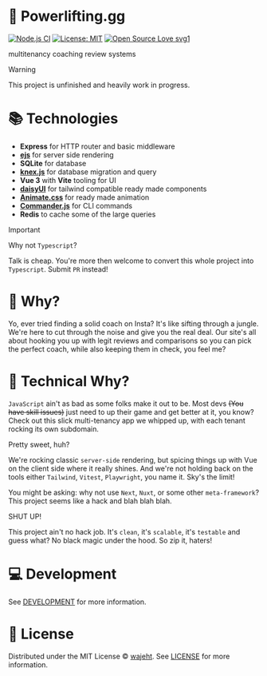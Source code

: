 # 💪️ Powerlifting.gg

[![Node.js CI](https://github.com/wajeht/powerlifting.gg/actions/workflows/ci.yml/badge.svg?branch=main)](https://github.com/wajeht/powerlifting.gg/actions/workflows/ci.yml) [![License: MIT](https://img.shields.io/badge/License-MIT-blue.svg)](https://github.com/wajeht/powerlifting.gg/blob/main/LICENSE) [![Open Source Love svg1](https://badges.frapsoft.com/os/v1/open-source.svg?v=103)](https://github.com/wajeht/powerlifting.gg)

multitenancy coaching review systems

> [!WARNING]
> This project is unfinished and heavily work in progress.

# 📚 Technologies

- **Express** for HTTP router and basic middleware
- **[ejs](https://www.npmjs.com/package/ejs)** for server side rendering
- **SQLite** for database
- **[knex.js](https://github.com/knex/knex)** for database migration and query
- **Vue 3** with **Vite** tooling for UI
- **[daisyUI](https://daisyui.com/)** for tailwind compatible ready made components
- **[Animate.css](https://animate.style/)** for ready made animation
- **[Commander.js](https://www.npmjs.com/package/commander)** for CLI commands
- **Redis** to cache some of the large queries

> [!Important]
> Why not `Typescript`?
>
> Talk is cheap. You're more then welcome to convert this whole project into `Typescript`. Submit `PR` instead!

# 🧐 Why?

Yo, ever tried finding a solid coach on Insta? It's like sifting through a jungle. We're here to cut through the noise and give you the real deal. Our site's all about hooking you up with legit reviews and comparisons so you can pick the perfect coach, while also keeping them in check, you feel me?

# 🤔 Technical Why?

`JavaScript` ain't as bad as some folks make it out to be. Most devs ~~(You have skill issues)~~ just need to up their game and get better at it, you know? Check out this slick multi-tenancy app we whipped up, with each tenant rocking its own subdomain.

Pretty sweet, huh?

We're rocking classic `server-side` rendering, but spicing things up with Vue on the client side where it really shines. And we're not holding back on the tools either `Tailwind`, `Vitest`, `Playwright`, you name it. Sky's the limit!

You might be asking: why not use `Next`, `Nuxt`, or some other `meta-framework`? This project seems like a hack and blah blah blah.

SHUT UP!

This project ain't no hack job. It's `clean`, it's `scalable`, it's `testable` and guess what? No black magic under the hood. So zip it, haters!

# 💻 Development

See [DEVELOPMENT](./docs/DEVELOPMENT.md) for more information.

# 📜 License

Distributed under the MIT License © [wajeht](https://www.github.com/wajeht). See [LICENSE](./LICENSE) for more information.
